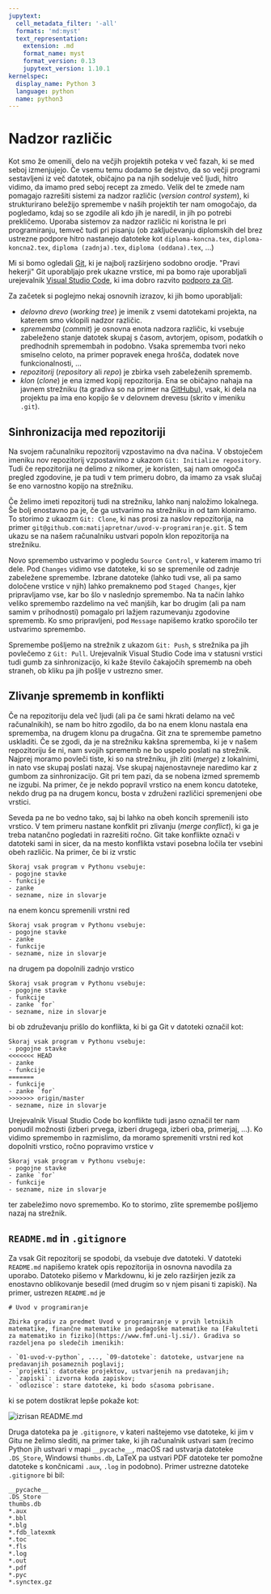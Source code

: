 ```yaml
---
jupytext:
  cell_metadata_filter: '-all'
  formats: 'md:myst'
  text_representation:
    extension: .md
    format_name: myst
    format_version: 0.13
    jupytext_version: 1.10.1
kernelspec:
  display_name: Python 3
  language: python
  name: python3
---
```


# Nadzor različic

Kot smo že omenili, delo na večjih projektih poteka v več fazah, ki se med seboj izmenjujejo. Če vsemu temu dodamo še dejstvo, da so večji programi sestavljeni iz več datotek, običajno pa na njih sodeluje več ljudi, hitro vidimo, da imamo pred seboj recept za zmedo. Velik del te zmede nam pomagajo razrešiti sistemi za nadzor različic (_version control system_), ki strukturirano beležijo spremembe v naših projektih ter nam omogočajo, da pogledamo, kdaj so se zgodile ali kdo jih je naredil, in jih po potrebi prekličemo. Uporaba sistemov za nadzor različic ni koristna le pri programiranju, temveč tudi pri pisanju (ob zaključevanju diplomskih del brez ustrezne podpore hitro nastanejo datoteke kot `diploma-koncna.tex`, `diploma-koncna2.tex`, `diploma (zadnja).tex`, `diploma (oddana).tex`, ...)

Mi si bomo ogledali [Git](https://git-scm.com), ki je najbolj razširjeno sodobno orodje. "Pravi hekerji" Git uporabljajo prek ukazne vrstice, mi pa bomo raje uporabljali urejevalnik [Visual Studio Code](https://code.visualstudio.com/), ki ima dobro razvito [podporo za Git](https://code.visualstudio.com/docs/editor/versioncontrol#_git-support).

Za začetek si poglejmo nekaj osnovnih izrazov, ki jih bomo uporabljali:

- _delovno drevo_ (_working tree_) je imenik z vsemi datotekami projekta, na katerem smo vklopili nadzor različic.
- _sprememba_ (_commit_) je osnovna enota nadzora različic, ki vsebuje zabeleženo stanje datotek skupaj s časom, avtorjem, opisom, podatkih o predhodnih spremembah in podobno. Vsaka sprememba tvori neko smiselno celoto, na primer popravek enega hrošča, dodatek nove funkcionalnosti, ...
- _repozitorij_ (_repository_ ali _repo_) je zbirka vseh zabeleženih sprememb.
- _klon_ (_clone_) je ena izmed kopij repozitorija. Ena se običajno nahaja na javnem strežniku (ta gradiva so na primer na [GitHubu](https://github.com/matijapretnar/uvod-v-programiranje)), vsak, ki dela na projektu pa ima eno kopijo še v delovnem drevesu (skrito v imeniku `.git`).

## Sinhronizacija med repozitoriji

Na svojem računalniku repozitorij vzpostavimo na dva načina. V obstoječem imeniku nov repozitorij vzpostavimo z ukazom `Git: Initialize repository`. Tudi če repozitorija ne delimo z nikomer, je koristen, saj nam omogoča pregled zgodovine, je pa tudi v tem primeru dobro, da imamo za vsak slučaj še eno varnostno kopijo na strežniku.

Če želimo imeti repozitorij tudi na strežniku, lahko nanj naložimo lokalnega. Še bolj enostavno pa je, če ga ustvarimo na strežniku in od tam kloniramo. To storimo z ukaozm `Git: Clone`, ki nas prosi za naslov repozitorija, na primer `git@github.com:matijapretnar/uvod-v-programiranje.git`. S tem ukazu se na našem računalniku ustvari popoln klon repozitorija na strežniku.

Novo spremembo ustvarimo v pogledu `Source Control`, v katerem imamo tri dele. Pod `Changes` vidimo vse datoteke, ki so se spremenile od zadnje zabeležene spremembe. Izbrane datoteke (lahko tudi vse, ali pa samo določene vrstice v njih) lahko premaknemo pod `Staged Changes`, kjer pripravljamo vse, kar bo šlo v naslednjo spremembo. Na ta način lahko veliko spremembo razdelimo na več manjših, kar bo drugim (ali pa nam samim v prihodnosti) pomagalo pri lažjem razumevanju zgodovine sprememb. Ko smo pripravljeni, pod `Message` napišemo kratko sporočilo ter ustvarimo spremembo.

Spremembe pošljemo na strežnik z ukazom `Git: Push`, s strežnika pa jih povlečemo z `Git: Pull`. Urejevalnik Visual Studio Code ima v statusni vrstici tudi gumb za sinhronizacijo, ki kaže število čakajočih sprememb na obeh straneh, ob kliku pa jih pošlje v ustrezno smer.

## Zlivanje sprememb in konflikti

Če na repozitoriju dela več ljudi (ali pa če sami hkrati delamo na več računalnikih), se nam bo hitro zgodilo, da bo na enem klonu nastala ena sprememba, na drugem klonu pa drugačna. Git zna te spremembe pametno uskladiti. Če se zgodi, da je na strežniku kakšna sprememba, ki je v našem repozitoriju še ni, nam svojih sprememb ne bo uspelo poslati na strežnik. Najprej moramo povleči tiste, ki so na strežniku, jih zliti (_merge_) z lokalnimi, in nato vse skupaj poslati nazaj. Vse skupaj najenostavneje naredimo kar z gumbom za sinhronizacijo. Git pri tem pazi, da se nobena izmed sprememb ne izgubi. Na primer, če je nekdo popravil vrstico na enem koncu datoteke, nekdo drug pa na drugem koncu, bosta v združeni različici spremenjeni obe vrstici.

Seveda pa ne bo vedno tako, saj bi lahko na obeh koncih spremenili isto vrstico. V tem primeru nastane konfklit pri zlivanju (_merge conflict_), ki ga je treba natančno pogledati in razrešiti ročno. Git take konflikte označi v datoteki sami in sicer, da na mesto konflikta vstavi posebna ločila ter vsebini obeh različic. Na primer, če bi iz vrstic

```
Skoraj vsak program v Pythonu vsebuje:
- pogojne stavke
- funkcije
- zanke
- sezname, nize in slovarje
```

na enem koncu spremenili vrstni red

```
Skoraj vsak program v Pythonu vsebuje:
- pogojne stavke
- zanke
- funkcije
- sezname, nize in slovarje
```

na drugem pa dopolnili zadnjo vrstico

```
Skoraj vsak program v Pythonu vsebuje:
- pogojne stavke
- funkcije
- zanke `for`
- sezname, nize in slovarje
```

bi ob združevanju prišlo do konflikta, ki bi ga Git v datoteki označil kot:

```
Skoraj vsak program v Pythonu vsebuje:
- pogojne stavke
<<<<<<< HEAD
- zanke
- funkcije
=======
- funkcije
- zanke `for`
>>>>>>> origin/master
- sezname, nize in slovarje
```

Urejevalnik Visual Studio Code bo konflikte tudi jasno označil ter nam ponudil možnosti (izberi prvega, izberi drugega, izberi oba, primerjaj, ...). Ko vidimo spremembo in razmislimo, da moramo spremeniti vrstni red kot dopolniti vrstico, ročno popravimo vrstice v

```
Skoraj vsak program v Pythonu vsebuje:
- pogojne stavke
- zanke `for`
- funkcije
- sezname, nize in slovarje
```

ter zabeležimo novo spremembo. Ko to storimo, zlite spremembe pošljemo nazaj na strežnik.

## `README.md` in `.gitignore`

Za vsak Git repozitorij se spodobi, da vsebuje dve datoteki. V datoteki `README.md` napišemo kratek opis repozitorija in osnovna navodila za uporabo. Datoteko pišemo v Markdownu, ki je zelo razširjen jezik za enostavno oblikovanje besedil (med drugim so v njem pisani ti zapiski). Na primer, ustrezen `README.md` je

```
# Uvod v programiranje

Zbirka gradiv za predmet Uvod v programiranje v prvih letnikih matematike, finančne matematike in pedagoške matematike na [Fakulteti za matematiko in fiziko](https://www.fmf.uni-lj.si/). Gradiva so razdeljena po sledečih imenikih:

- `01-uvod-v-python`, ..., `09-datoteke`: datoteke, ustvarjene na predavanjih posameznih poglavij;
- `projekti`: datoteke projektov, ustvarjenih na predavanjih;
- `zapiski`: izvorna koda zapiskov;
- `odlozisce`: stare datoteke, ki bodo sčasoma pobrisane.
```

ki se potem dostikrat lepše pokaže kot:

![izrisan README.md](slike/readme-md.png)

Druga datoteka pa je `.gitignore`, v kateri naštejemo vse datoteke, ki jim v Gitu ne želimo slediti, na primer take, ki jih računalnik ustvari sam (recimo Python jih ustvari v mapi `__pycache__`, macOS rad ustvarja datoteke `.DS_Store`, Windowsi `thumbs.db`, LaTeX pa ustvari PDF datoteke ter pomožne datoteke s končnicami `.aux`, `.log` in podobno). Primer ustrezne datoteke `.gitignore` bi bil:

```
__pycache__
.DS_Store
thumbs.db
*.aux
*.bbl
*.blg
*.fdb_latexmk
*.toc
*.fls
*.log
*.out
*.pdf
*.pyc
*.synctex.gz
```
